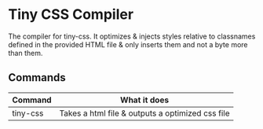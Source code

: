 # Tiny CSS Compiler

The compiler for tiny-css. It optimizes & injects styles relative to classnames defined in the provided HTML file & only inserts them and not a byte more than them.

## Commands

|Command      |      What it does       |
|-------------|-------------------------|
| tiny-css    | Takes a html file & outputs a optimized css file |
